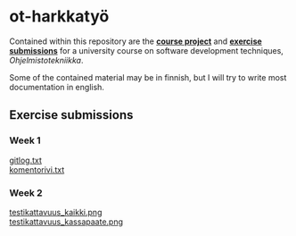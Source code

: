 # ot-harkkatyö

Contained within this repository are the [**course project**](https://github.com/Jonkke/ot-harkkatyo/tree/master/ombc-project) and [**exercise submissions**](https://github.com/Jonkke/ot-harkkatyo/tree/master/laskarit) for a university course on software development techniques, _Ohjelmistotekniikka_. 

Some of the contained material may be in finnish, but I will try to write most documentation in english.


## Exercise submissions
### Week 1
[gitlog.txt](https://github.com/Jonkke/ot-harkkatyo/blob/master/laskarit/viikko1/gitlog.txt)  
[komentorivi.txt](https://github.com/Jonkke/ot-harkkatyo/blob/master/laskarit/viikko1/komentorivi.txt)

### Week 2
[testikattavuus_kaikki.png](https://github.com/Jonkke/ot-harkkatyo/blob/master/laskarit/viikko2/testikattavuus_kaikki.png)  
[testikattavuus_kassapaate.png](https://github.com/Jonkke/ot-harkkatyo/blob/master/laskarit/viikko2/testikattavuus_kassapaate.png)
